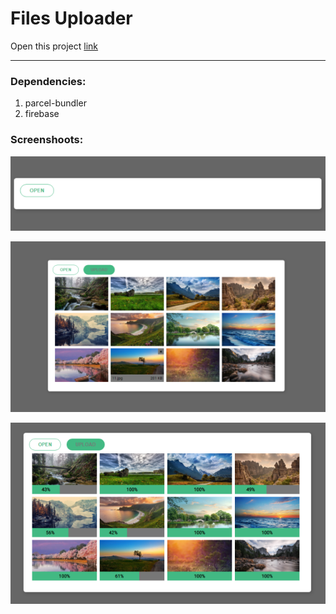 #  Files Uploader

Open this project  [link](https://flies-loader.netlify.app/)

***

### Dependencies: ###

1. parcel-bundler
2. firebase

### Screenshoots:

![first load](./assets/first.png)

![open images](./assets/second.png)

![complete loading](./assets/third.png)

